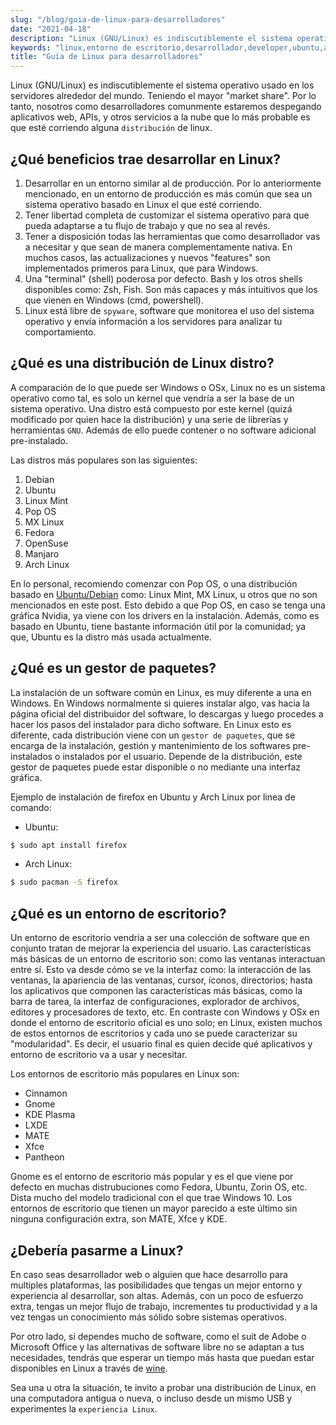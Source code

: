 ```yaml
---
slug: "/blog/guia-de-linux-para-desarrolladores"
date: "2021-04-18"
description: "Linux (GNU/Linux) es indiscutiblemente el sistema operativo usado en los servidores alrededor del mundo. Teniendo el mayor market share. Por lo tanto, nosotros como desarrolladores comunmente estaremos despegando aplicativos web, APIs, y otros servicios a la nube que lo más probable es que esté corriendo alguna distribución de linux."
keywords: "linux,entorno de escritorio,desarrollador,developer,ubuntu,arch linux"
title: "Guía de Linux para desarrolladores"
---
```


Linux (GNU/Linux) es indiscutiblemente el sistema operativo usado en los servidores alrededor del mundo. Teniendo el mayor "market share". Por lo tanto, nosotros como desarrolladores comunmente estaremos despegando aplicativos web, APIs, y otros servicios a la nube que lo más probable es que esté corriendo alguna `distribución` de linux.

## ¿Qué beneficios trae desarrollar en Linux?

1. Desarrollar en un entorno similar al de producción. Por lo anteriormente mencionado, en un entorno de producción es más común que sea un sistema operativo basado en Linux el que esté corriendo.
2. Tener libertad completa de customizar el sistema operativo para que pueda adaptarse a tu flujo de trabajo y que no sea al revés.
3. Tener a disposición todas las herramientas que como desarrollador vas a necesitar y que sean de manera complementamente nativa. En muchos casos, las actualizaciones y nuevos "features" son implementados primeros para Linux, que para Windows.
4. Una "terminal" (shell) poderosa por defecto. Bash y los otros shells disponibles como: Zsh, Fish. Son más capaces y más intuitivos que los que vienen en Windows (cmd, powershell).
5. Linux está libre de `spyware`, software que monitorea el uso del sistema operativo y envía información a los servidores para analizar tu comportamiento.

## ¿Qué es una distribución de Linux distro?

A comparación de lo que puede ser Windows o OSx, Linux no es un sistema operativo como tal, es solo un kernel que vendría a ser la base de un sistema operativo. Una distro está compuesto por este kernel (quizá modificado por quien hace la distribución) y una serie de librerías y herramientas `GNU`. Además de ello puede contener o no software adicional pre-instalado.

Las distros más populares son las siguientes:

1. Debian
2. Ubuntu
3. Linux Mint
4. Pop OS
5. MX Linux
6. Fedora
7. OpenSuse
8. Manjaro
9. Arch Linux

En lo personal, recomiendo comenzar con Pop OS, o una distribución basado en <a rel="noreferrer" href="https://ubuntu.com/download/flavours" target="_blank">Ubuntu/Debian</a> como: Linux Mint, MX Linux, u otros que no son mencionados en este post. Esto debido a que Pop OS, en caso se tenga una gráfica Nvidia, ya viene con los drivers en la instalación. Además, como es basado en Ubuntu, tiene bastante información útil por la comunidad; ya que, Ubuntu es la distro más usada actualmente.

## ¿Qué es un gestor de paquetes?

La instalación de un software común en Linux, es muy diferente a una en Windows. En Windows normalmente si quieres instalar algo, vas hacia la página oficial del distribuidor del software, lo descargas y luego procedes a hacer los pasos del instalador para dicho software. En Linux esto es diferente, cada distribución viene con un `gestor de paquetes`, que se encarga de la instalación, gestión y mantenimiento de los softwares pre-instalados o instalados por el usuario. Depende de la distribución, este gestor de paquetes puede estar disponible o no mediante una interfaz gráfica.

Ejemplo de instalación de firefox en Ubuntu y Arch Linux por linea de comando:

* Ubuntu:
```bash
$ sudo apt install firefox
```

* Arch Linux:
```bash
$ sudo pacman -S firefox
```

## ¿Qué es un entorno de escritorio?

Un entorno de escritorio vendría a ser una colección de software que en conjunto tratan de mejorar la experiencia del usuario. Las características más básicas de un entorno de escritorio son: como las ventanas interactuan entre sí. Esto va desde cómo se ve la interfaz como: la interacción de las ventanas, la apariencia de las ventanas, cursor, íconos, directorios; hasta los aplicativos que componen las características más básicas, como la barra de tarea, la interfaz de configuraciones, explorador de archivos, editores y procesadores de texto, etc. En contraste con Windows y OSx en donde el entorno de escritorio oficial es uno solo; en Linux, existen muchos de estos entornos de escritorios y cada uno se puede caracterizar su "modularidad". Es decir, el usuario final es quien decide qué aplicativos y entorno de escritorio va a usar y necesitar.

Los entornos de escritorio más populares en Linux son:

* Cinnamon
* Gnome
* KDE Plasma
* LXDE
* MATE
* Xfce
* Pantheon

Gnome es el entorno de escritorio más popular y es el que viene por defecto en muchas distrubuciones como Fedora, Ubuntu, Zorin OS, etc. Dista mucho del modelo tradicional con el que trae Windows 10. Los entornos de escritorio que tienen un mayor parecido a este último sin ninguna configuración extra, son MATE, Xfce y KDE.

## ¿Debería pasarme a Linux?

En caso seas desarrollador web o alguien que hace desarrollo para multiples plataformas, las posibilidades que tengas un mejor entorno y experiencia al desarrollar, son altas. Además, con un poco de esfuerzo extra, tengas un mejor flujo de trabajo, incrementes tu productividad y a la vez tengas un conocimiento más sólido sobre sistemas operativos.

Por otro lado, si dependes mucho de software, como el suit de Adobe o Microsoft Office y las alternativas de software libre no se adaptan a tus necesidades, tendrás que esperar un tiempo más hasta que puedan estar disponibles en Linux a través de <a rel="noreferrer" href="https://winehq.org" target="_blank">wine</a>.

Sea una u otra la situación, te invito a probar una distribución de Linux, en una computadora antigua o nueva, o incluso desde un mismo USB y experimentes la `experiencia Linux`.
